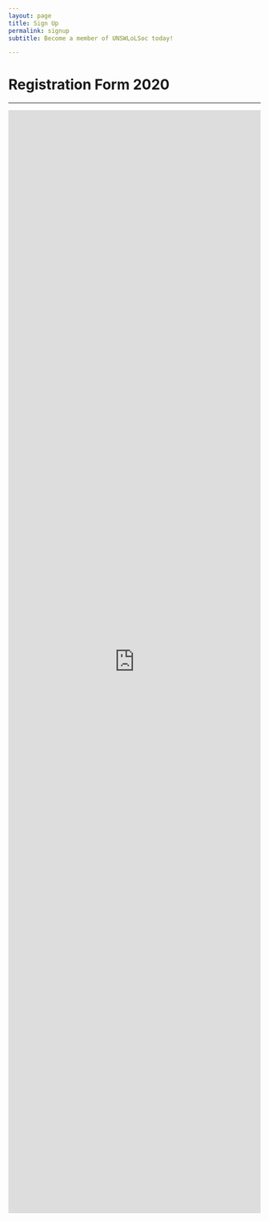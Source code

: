 ```yaml
---
layout: page
title: Sign Up
permalink: signup
subtitle: Become a member of UNSWLoLSoc today!

---
```

<div class="row sqs-row"><div class="col sqs-col-12 span-12"><div class="sqs-block html-block sqs-block-html" data-block-type="2" id="block-5868a2bf40642fbe895b"><div class="sqs-block-content"><h1>Registration Form 2020</h1></div></div><div class="sqs-block horizontalrule-block sqs-block-horizontalrule" data-block-type="47" id="block-yui_3_17_2_12_1450495492059_6884"><div class="sqs-block-content"><hr></div></div><div class="sqs-block code-block sqs-block-code" data-block-type="23" id="block-yui_3_17_2_8_1430054433572_5251"><div class="sqs-block-content"><iframe src="https://docs.google.com/forms/d/1yoL2l6MJgEUA4FTJOY94JPJVJ6jlWYZ_UyCDaPbCtLc/viewform?gxids=7628&edit_requested=true" marginheight="0" marginwidth="0" width="100%" height="2200" frameborder="no">Loading...</iframe></div></div></div></div>